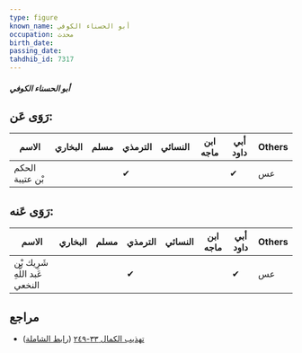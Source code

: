 ```yaml
---
type: figure
known_name: أبو الحسناء الكوفي
occupation: محدث
birth_date:
passing_date:
tahdhib_id: 7317
---
```

##### أبو الحسناء الكوفي

## رَوَى عَن:
| الاسم           | البخاري | مسلم | الترمذي | النسائي | ابن ماجه | أبي داود | Others |
| --------------- | ------- | ---- | ------- | ------- | -------- | -------- | ------ |
| الحكم بْن عتيبة |         |      | ✔       |         |          | ✔        | عس     |
## رَوَى عَنه:
| الاسم                          | البخاري | مسلم | الترمذي | النسائي | ابن ماجه | أبي داود | Others |
| ------------------------------ | ------- | ---- | ------- | ------- | -------- | -------- | ------ |
| شَرِيك بْن عَبد اللَّهِ النخعي |         |      | ✔       |         |          | ✔        | عس     |
## مراجع
- [تهذيب الكمال ٣٣-٢٤٩](obsidian://open?vault=Tahdhib-al-Kamal&file=Figures/٧٣١٧-أبو%20الحسناء%20الكوفي) ([رابط الشاملة](https://shamela.ws/book/3722/17920))